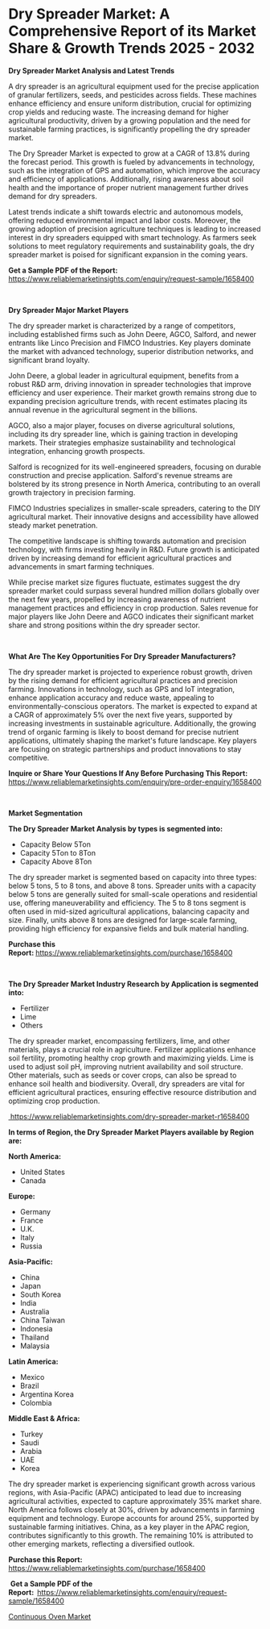 <p><h1>Dry Spreader Market: A Comprehensive Report of its Market Share & Growth Trends 2025 - 2032</h1></p><p><strong>Dry Spreader Market Analysis and Latest Trends</strong></p>
<p><p>A dry spreader is an agricultural equipment used for the precise application of granular fertilizers, seeds, and pesticides across fields. These machines enhance efficiency and ensure uniform distribution, crucial for optimizing crop yields and reducing waste. The increasing demand for higher agricultural productivity, driven by a growing population and the need for sustainable farming practices, is significantly propelling the dry spreader market.</p><p>The Dry Spreader Market is expected to grow at a CAGR of 13.8% during the forecast period. This growth is fueled by advancements in technology, such as the integration of GPS and automation, which improve the accuracy and efficiency of applications. Additionally, rising awareness about soil health and the importance of proper nutrient management further drives demand for dry spreaders.</p><p>Latest trends indicate a shift towards electric and autonomous models, offering reduced environmental impact and labor costs. Moreover, the growing adoption of precision agriculture techniques is leading to increased interest in dry spreaders equipped with smart technology. As farmers seek solutions to meet regulatory requirements and sustainability goals, the dry spreader market is poised for significant expansion in the coming years.</p></p>
<p><strong>Get a Sample PDF of the Report:&nbsp;</strong> <a href="https://www.reliablemarketinsights.com/enquiry/request-sample/1658400?utm_campaign=2632&utm_medium=2&utm_source=Github&utm_content=ia&utm_term=08042025&utm_id=dry-spreader">https://www.reliablemarketinsights.com/enquiry/request-sample/1658400</a></p>
<p>&nbsp;</p>
<p><strong>Dry Spreader Major Market Players</strong></p>
<p><p>The dry spreader market is characterized by a range of competitors, including established firms such as John Deere, AGCO, Salford, and newer entrants like Linco Precision and FIMCO Industries. Key players dominate the market with advanced technology, superior distribution networks, and significant brand loyalty. </p><p>John Deere, a global leader in agricultural equipment, benefits from a robust R&D arm, driving innovation in spreader technologies that improve efficiency and user experience. Their market growth remains strong due to expanding precision agriculture trends, with recent estimates placing its annual revenue in the agricultural segment in the billions.</p><p>AGCO, also a major player, focuses on diverse agricultural solutions, including its dry spreader line, which is gaining traction in developing markets. Their strategies emphasize sustainability and technological integration, enhancing growth prospects.</p><p>Salford is recognized for its well-engineered spreaders, focusing on durable construction and precise application. Salford's revenue streams are bolstered by its strong presence in North America, contributing to an overall growth trajectory in precision farming.</p><p>FIMCO Industries specializes in smaller-scale spreaders, catering to the DIY agricultural market. Their innovative designs and accessibility have allowed steady market penetration.</p><p>The competitive landscape is shifting towards automation and precision technology, with firms investing heavily in R&D. Future growth is anticipated driven by increasing demand for efficient agricultural practices and advancements in smart farming techniques.</p><p>While precise market size figures fluctuate, estimates suggest the dry spreader market could surpass several hundred million dollars globally over the next few years, propelled by increasing awareness of nutrient management practices and efficiency in crop production. Sales revenue for major players like John Deere and AGCO indicates their significant market share and strong positions within the dry spreader sector.</p></p>
<p>&nbsp;</p>
<p><strong>What Are The Key Opportunities For Dry Spreader Manufacturers?</strong></p>
<p><p>The dry spreader market is projected to experience robust growth, driven by the rising demand for efficient agricultural practices and precision farming. Innovations in technology, such as GPS and IoT integration, enhance application accuracy and reduce waste, appealing to environmentally-conscious operators. The market is expected to expand at a CAGR of approximately 5% over the next five years, supported by increasing investments in sustainable agriculture. Additionally, the growing trend of organic farming is likely to boost demand for precise nutrient applications, ultimately shaping the market's future landscape. Key players are focusing on strategic partnerships and product innovations to stay competitive.</p></p>
<p><strong>Inquire or Share Your Questions If Any Before Purchasing This Report:</strong> <a href="https://www.reliablemarketinsights.com/enquiry/pre-order-enquiry/1658400?utm_campaign=2632&utm_medium=2&utm_source=Github&utm_content=ia&utm_term=08042025&utm_id=dry-spreader">https://www.reliablemarketinsights.com/enquiry/pre-order-enquiry/1658400</a></p>
<p>&nbsp;</p>
<p><strong>Market Segmentation</strong></p>
<p><strong>The Dry Spreader Market Analysis by types is segmented into:</strong></p>
<p><ul><li>Capacity Below 5Ton</li><li>Capacity 5Ton to 8Ton</li><li>Capacity Above 8Ton</li></ul></p>
<p><p>The dry spreader market is segmented based on capacity into three types: below 5 tons, 5 to 8 tons, and above 8 tons. Spreader units with a capacity below 5 tons are generally suited for small-scale operations and residential use, offering maneuverability and efficiency. The 5 to 8 tons segment is often used in mid-sized agricultural applications, balancing capacity and size. Finally, units above 8 tons are designed for large-scale farming, providing high efficiency for expansive fields and bulk material handling.</p></p>
<p><strong>Purchase this Report:&nbsp;</strong><a href="https://www.reliablemarketinsights.com/purchase/1658400?utm_campaign=2632&utm_medium=2&utm_source=Github&utm_content=ia&utm_term=08042025&utm_id=dry-spreader">https://www.reliablemarketinsights.com/purchase/1658400</a></p>
<p>&nbsp;</p>
<p><strong>The Dry Spreader Market Industry Research by Application is segmented into:</strong></p>
<p><ul><li>Fertilizer</li><li>Lime</li><li>Others</li></ul></p>
<p><p>The dry spreader market, encompassing fertilizers, lime, and other materials, plays a crucial role in agriculture. Fertilizer applications enhance soil fertility, promoting healthy crop growth and maximizing yields. Lime is used to adjust soil pH, improving nutrient availability and soil structure. Other materials, such as seeds or cover crops, can also be spread to enhance soil health and biodiversity. Overall, dry spreaders are vital for efficient agricultural practices, ensuring effective resource distribution and optimizing crop production.</p></p>
<p><a href="https://www.reliablemarketinsights.com/dry-spreader-market-r1658400?utm_campaign=2632&utm_medium=2&utm_source=Github&utm_content=ia&utm_term=08042025&utm_id=dry-spreader">&nbsp;https://www.reliablemarketinsights.com/dry-spreader-market-r1658400</a></p>
<p><strong>In terms of Region, the Dry Spreader Market Players available by Region are:</strong></p>
<p>
    <p> <strong> North America: </strong>
        <ul>
            <li>United States</li>
            <li>Canada</li>
        </ul>
        </p> 
    <p> <strong> Europe: </strong>
        <ul>
            <li>Germany</li>
            <li>France</li>
            <li>U.K.</li>
            <li>Italy</li>
            <li>Russia</li>
        </ul>
        </p> 
    <p> <strong> Asia-Pacific: </strong>
        <ul>
            <li>China</li>
            <li>Japan</li>
            <li>South Korea</li>
            <li>India</li>
            <li>Australia</li>
            <li>China Taiwan</li>
            <li>Indonesia</li>
            <li>Thailand</li>
            <li>Malaysia</li>
        </ul>
        </p> 
    <p> <strong> Latin America: </strong>
        <ul>
            <li>Mexico</li>
            <li>Brazil</li>
            <li>Argentina Korea</li>
            <li>Colombia</li>
        </ul>
        </p> 
    <p> <strong> Middle East & Africa: </strong>
        <ul>
            <li>Turkey</li>
            <li>Saudi</li>
            <li>Arabia</li>
            <li>UAE</li>
            <li>Korea</li>
        </ul>
    </p>
    </p>
<p><p>The dry spreader market is experiencing significant growth across various regions, with Asia-Pacific (APAC) anticipated to lead due to increasing agricultural activities, expected to capture approximately 35% market share. North America follows closely at 30%, driven by advancements in farming equipment and technology. Europe accounts for around 25%, supported by sustainable farming initiatives. China, as a key player in the APAC region, contributes significantly to this growth. The remaining 10% is attributed to other emerging markets, reflecting a diversified outlook.</p></p>
<p><strong>Purchase this Report: </strong><a href="https://www.reliablemarketinsights.com/purchase/1658400?utm_campaign=2632&utm_medium=2&utm_source=Github&utm_content=ia&utm_term=08042025&utm_id=dry-spreader">https://www.reliablemarketinsights.com/purchase/1658400</a></p>
<p>&nbsp;<strong>Get a Sample PDF of the Report:&nbsp;&nbsp;</strong><a href="https://www.reliablemarketinsights.com/enquiry/request-sample/1658400?utm_campaign=2632&utm_medium=2&utm_source=Github&utm_content=ia&utm_term=08042025&utm_id=dry-spreader">https://www.reliablemarketinsights.com/enquiry/request-sample/1658400</a></p>
<p><strong></strong></p>
<p><p><a href="https://github.com/bensemilia864/Market-Research-Report-List-1/blob/main/continuous-oven-market.md?utm_campaign=2632&utm_medium=2&utm_source=Github&utm_content=ia&utm_term=08042025&utm_id=dry-spreader">Continuous Oven Market</a></p></p>